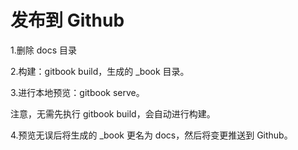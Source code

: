 # 发布到 Github

1.删除 docs 目录

2.构建：gitbook build，生成的 _book 目录。

3.进行本地预览：gitbook serve。

注意，无需先执行 gitbook build，会自动进行构建。

4.预览无误后将生成的 _book 更名为 docs，然后将变更推送到 Github。